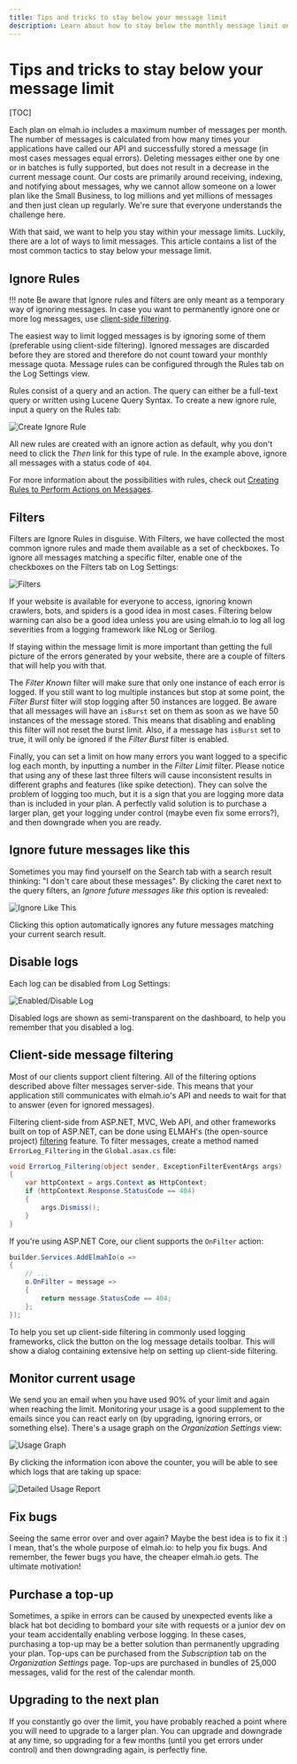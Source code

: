 ```yaml
---
title: Tips and tricks to stay below your message limit
description: Learn about how to stay below the monthly message limit on elmah.io. If you don't want to upgrade here's a list of tricks to help limit messages.
---
```


# Tips and tricks to stay below your message limit

[TOC]

Each plan on elmah.io includes a maximum number of messages per month. The number of messages is calculated from how many times your applications have called our API and successfully stored a message (in most cases messages equal errors). Deleting messages either one by one or in batches is fully supported, but does not result in a decrease in the current message count. Our costs are primarily around receiving, indexing, and notifying about messages, why we cannot allow someone on a lower plan like the Small Business, to log millions and yet millions of messages and then just clean up regularly. We're sure that everyone understands the challenge here.

With that said, we want to help you stay within your message limits. Luckily, there are a lot of ways to limit messages. This article contains a list of the most common tactics to stay below your message limit.

## Ignore Rules

!!! note
    Be aware that Ignore rules and filters are only meant as a temporary way of ignoring messages. In case you want to permanently ignore one or more log messages, use [client-side filtering](#client-side-message-filtering).

The easiest way to limit logged messages is by ignoring some of them (preferable using client-side filtering). Ignored messages are discarded before they are stored and therefore do not count toward your monthly message quota. Message rules can be configured through the Rules tab on the Log Settings view.

Rules consist of a query and an action. The query can either be a full-text query or written using Lucene Query Syntax. To create a new ignore rule, input a query on the Rules tab:

![Create Ignore Rule](images/create_ignore_rule.png)

All new rules are created with an ignore action as default, why you don't need to click the *Then* link for this type of rule. In the example above, ignore all messages with a status code of `404`.

For more information about the possibilities with rules, check out [Creating Rules to Perform Actions on Messages](creating-rules-to-perform-actions-on-messages.md).

## Filters

Filters are Ignore Rules in disguise. With Filters, we have collected the most common ignore rules and made them available as a set of checkboxes. To ignore all messages matching a specific filter, enable one of the checkboxes on the Filters tab on Log Settings:

![Filters](images/filters.png)

If your website is available for everyone to access, ignoring known crawlers, bots, and spiders is a good idea in most cases. Filtering below warning can also be a good idea unless you are using elmah.io to log all log severities from a logging framework like NLog or Serilog.

If staying within the message limit is more important than getting the full picture of the errors generated by your website, there are a couple of filters that will help you with that.

The *Filter Known* filter will make sure that only one instance of each error is logged. If you still want to log multiple instances but stop at some point, the *Filter Burst* filter will stop logging after 50 instances are logged. Be aware that all messages will have an `isBurst` set on them as soon as we have 50 instances of the message stored. This means that disabling and enabling this filter will not reset the burst limit. Also, if a message has `isBurst` set to true, it will only be ignored if the *Filter Burst* filter is enabled.

Finally, you can set a limit on how many errors you want logged to a specific log each month, by inputting a number in the *Filter Limit* filter. Please notice that using any of these last three filters will cause inconsistent results in different graphs and features (like spike detection). They can solve the problem of logging too much, but it is a sign that you are logging more data than is included in your plan. A perfectly valid solution is to purchase a larger plan, get your logging under control (maybe even fix some errors?), and then downgrade when you are ready.

## Ignore future messages like this

Sometimes you may find yourself on the Search tab with a search result thinking: "I don't care about these messages". By clicking the caret next to the query filters, an *Ignore future messages like this* option is revealed:

![Ignore Like This](images/ignore-like-this-v2.png)

Clicking this option automatically ignores any future messages matching your current search result.

## Disable logs

Each log can be disabled from Log Settings:

![Enabled/Disable Log](images/enabled_disable_log.png)

Disabled logs are shown as semi-transparent on the dashboard, to help you remember that you disabled a log.

## Client-side message filtering

Most of our clients support client filtering. All of the filtering options described above filter messages server-side. This means that your application still communicates with elmah.io's API and needs to wait for that to answer (even for ignored messages).

Filtering client-side from ASP.NET, MVC, Web API, and other frameworks built on top of ASP.NET, can be done using ELMAH's (the open-source project) [filtering](https://code.google.com/p/elmah/wiki/ErrorFiltering) feature. To filter messages, create a method named `ErrorLog_Filtering` in the `Global.asax.cs` file:

```csharp
void ErrorLog_Filtering(object sender, ExceptionFilterEventArgs args)
{
    var httpContext = args.Context as HttpContext;
    if (httpContext.Response.StatusCode == 404)
    {
        args.Dismiss();
    }
}
```

If you're using ASP.NET Core, our client supports the `OnFilter` action:

```csharp
builder.Services.AddElmahIo(o =>
{
    // ...
    o.OnFilter = message =>
    {
        return message.StatusCode == 404;
    };
});
```

To help you set up client-side filtering in commonly used logging frameworks, click the <kbd><span class="fa fa-filter"></span></kbd> button on the log message details toolbar. This will show a dialog containing extensive help on setting up client-side filtering.

## Monitor current usage

We send you an email when you have used 90% of your limit and again when reaching the limit. Monitoring your usage is a good supplement to the emails since you can react early on (by upgrading, ignoring errors, or something else). There's a usage graph on the *Organization Settings* view:

![Usage Graph](images/usage-graph-v2.png)

By clicking the information icon above the counter, you will be able to see which logs that are taking up space:

![Detailed Usage Report](images/detailed-usage-report-v2.png)

## Fix bugs

Seeing the same error over and over again? Maybe the best idea is to fix it :) I mean, that's the whole purpose of elmah.io: to help you fix bugs. And remember, the fewer bugs you have, the cheaper elmah.io gets. The ultimate motivation!

## Purchase a top-up

Sometimes, a spike in errors can be caused by unexpected events like a black hat bot deciding to bombard your site with requests or a junior dev on your team accidentally enabling verbose logging. In these cases, purchasing a top-up may be a better solution than permanently upgrading your plan. Top-ups can be purchased from the *Subscription* tab on the *Organization Settings* page. Top-ups are purchased in bundles of 25,000 messages, valid for the rest of the calendar month.

## Upgrading to the next plan

If you constantly go over the limit, you have probably reached a point where you will need to upgrade to a larger plan. You can upgrade and downgrade at any time, so upgrading for a few months (until you get errors under control) and then downgrading again, is perfectly fine.